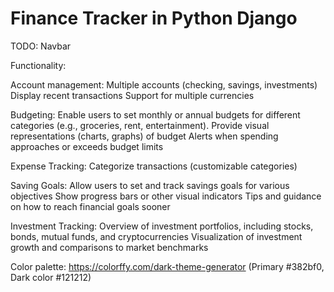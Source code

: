 # Finance Tracker in Python Django
TODO: 
Navbar

Functionality: 

Account management: 
  Multiple accounts (checking, savings, investments)
  Display recent transactions
  Support for multiple currencies

Budgeting: 
  Enable users to set monthly or annual budgets for different categories (e.g., groceries, rent, entertainment).
  Provide visual representations (charts, graphs) of budget 
  Alerts when spending approaches or exceeds budget limits 

Expense Tracking:
  Categorize transactions (customizable categories)

Saving Goals:
  Allow users to set and track savings goals for various objectives
  Show progress bars or other visual indicators
  Tips and guidance on how to reach financial goals sooner 

Investment Tracking:
  Overview of investment portfolios, including stocks, bonds, mutual funds, and cryptocurrencies
  Visualization of investment growth and comparisons to market benchmarks

Color palette: https://colorffy.com/dark-theme-generator (Primary #382bf0, Dark color #121212)
